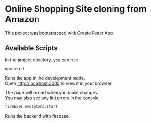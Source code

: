 # Online Shopping Site cloning from Amazon
This project was bootstrapped with [Create React App](https://github.com/facebook/create-react-app).
## Available Scripts

In the project directory, you can run:

```bash
npm start
```

Runs the app in the development mode.\
Open [http://localhost:3000](http://localhost:3000) to view it in your browser.

The page will reload when you make changes.\
You may also see any lint errors in the console.

```bash
firebase emulators:start
```
Runs the backend with firebase.
